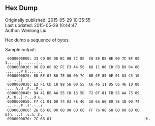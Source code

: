 ## Hex Dump  
Originally published: 2015-05-29 10:35:55  
Last updated: 2015-05-29 10:44:47  
Author: Wenlong Liu  
  
Hex dump a sequence of bytes.

Sample output:

     0000000000: 33 C0 8E D0 BC 00 7C 8E  C0 8E D8 BE 00 7C BF 00  3.....|. .....|..
     0000000010: 06 B9 00 02 FC F3 A4 50  68 1C 06 CB FB B9 04 00  .......P h.......
     0000000020: BD BE 07 80 7E 00 00 7C  0B 0F 85 0E 01 83 C5 10  ....~..| ........
     0000000030: E2 F1 CD 18 88 56 00 55  C6 46 11 05 C6 46 10 00  .....V.U .F...F..
     0000000040: B4 41 BB AA 55 CD 13 5D  72 0F 81 FB 55 AA 75 09  .A..U..] r...U.u.
     0000000050: F7 C1 01 00 74 03 FE 46  10 66 60 80 7E 10 00 74  ....t..F .f`.~..t
     0000000060: 26 66 68 00 00 00 00 66  FF 76 08 68 00 00 68 00  &fh....f .v.h..h.
     0000000070: 7C 68 01                                          |h.